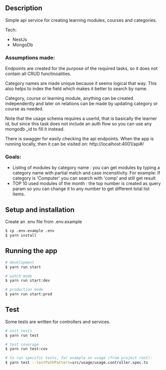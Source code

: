 ## Description

Simple api service for creating learning modules, courses and categories.

Tech:
* NestJs
* MongoDb

### Assumptions made: ###

Endpoints are created for the purpose of the required tasks, so it does not contain all CRUD functinoalities.

Category names are made unique because it seems logical that way. This also helps to index the field which makes it better to search by name.

Category, course or learning module, anything can be created independently and later on relations can be made by updating category or course as needed.

Note that the usage schema requires a userId, that is basically the learner id, but since this task does not include an auth flow so you can use any mongodb _id to fill it instead.

There is swagger for easily checking the api endpoints. When the app is running locally, then it can be visited on: http://localhost:4001/api#/

### Goals: ###

* Listing of modules by category name : you can get modules by typing a category name with partial match and case incensitivity. For example: If category is 'Computer' you can search with 'comp' and still get result
* TOP 10 used modules of the month : the top number is created as query param so you can change it to any number to get different total list items.


## Setup and installation

Create an .env file from .env.example

```bash
$ cp .env.example .env
$ yarn install
```

## Running the app

```bash
# development
$ yarn run start

# watch mode
$ yarn run start:dev

# production mode
$ yarn run start:prod
```

## Test

Some tests are written for controllers and services.

```bash
# unit tests
$ yarn run test

# test coverage
$ yarn run test:cov

# to run specific tests, for example on usage (from project root):
$ yarn test --testPathPattern=src/usage/usage.controller.spec.ts
```

